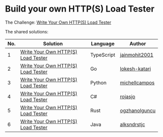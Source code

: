 # Build your own HTTP(S) Load Tester

The Challenge: [Write Your Own HTTP(S) Load Tester](https://codingchallenges.fyi/challenges/challenge-load-tester)

The shared solutions:

| No. | Solution | Language | Author |
|-----|----------|----------|--------|
| 1 | [Write Your Own HTTP(S) Load Tester](https://github.com/jainmohit2001/coding-challenges/tree/master/src/41) | TypeScript | [jainmohit2001](https://github.com/jainmohit2001) |
| 2 | [Write Your Own HTTP(S) Load Tester](https://github.com/lokesh-katari/GoSurge/tree/main) | Go | [lokesh-katari](https://github.com/lokesh-katari) |
| 3 | [Write Your Own HTTP(S) Load Tester](https://github.com/michellcampos/pythonccload) | Python | [michellcampos](https://github.com/michellcampos) |
| 4 | [Write Your Own HTTP(S) Load Tester](https://github.com/rojasjo/HttpLoadTester) | C# | [rojasjo](https://github.com/rojasjo) |
| 5 | [Write Your Own HTTP(S) Load Tester](https://github.com/ogzhanolguncu/rust-load-tester) | Rust | [ogzhanolguncu](https://github.com/ogzhanolguncu) |
| 6 | [Write Your Own HTTP(S) Load Tester](https://github.com/alksndrstjc/http-load-tester) | Java       | [alksndrstjc](https://github.com/alksndrstjc)     |
